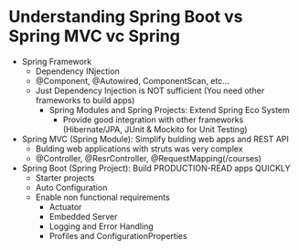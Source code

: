 # Understanding Spring Boot vs Spring MVC vc Spring

* Spring Framework
  * Dependency INjection
  * @Component, @Autowired, ComponentScan, etc...
  * Just Dependency Injection is NOT sufficient (You need other frameworks to build apps)
    * Spring Modules and Spring Projects: Extend Spring Eco System
      * Provide good integration with other frameworks (Hibernate/JPA, JUnit & Mockito for Unit Testing)
* Spring MVC (Spring Module): Simplify bulding web apps and REST API
  * Bulding web applications with struts was very complex
  * @Controller, @ResrController, @RequestMapping(/courses)
* Spring Boot (Spring Project): Build PRODUCTION-READ apps QUICKLY
  * Starter projects
  * Auto Configuration
  * Enable non functional requirements
    * Actuator
    * Embedded Server
    * Logging and Error Handling
    * Profiles and ConfigurationProperties